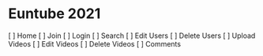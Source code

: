 # Euntube 2021

[ ] Home
[ ] Join
[ ] Login
[ ] Search
[ ] Edit Users
[ ] Delete Users
[ ] Upload Videos
[ ] Edit Videos
[ ] Delete Videos
[ ] Comments
